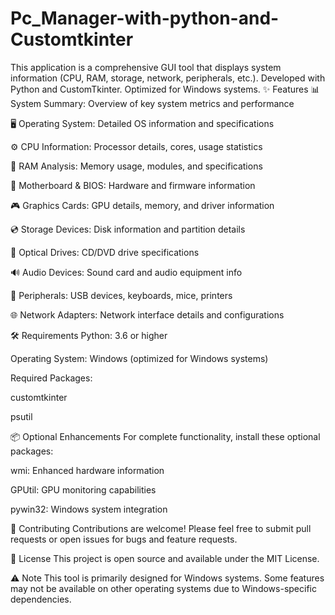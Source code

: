 # Pc_Manager-with-python-and-Customtkinter
This application is a comprehensive GUI tool that displays system information (CPU, RAM, storage, network, peripherals, etc.). Developed with Python and CustomTkinter. Optimized for Windows systems.
✨ Features
📊 System Summary: Overview of key system metrics and performance

🖥️ Operating System: Detailed OS information and specifications

⚙️ CPU Information: Processor details, cores, usage statistics

💾 RAM Analysis: Memory usage, modules, and specifications

🔧 Motherboard & BIOS: Hardware and firmware information

🎮 Graphics Cards: GPU details, memory, and driver information

💿 Storage Devices: Disk information and partition details

💽 Optical Drives: CD/DVD drive specifications

🔊 Audio Devices: Sound card and audio equipment info

🔌 Peripherals: USB devices, keyboards, mice, printers

🌐 Network Adapters: Network interface details and configurations

🛠️ Requirements
Python: 3.6 or higher

Operating System: Windows (optimized for Windows systems)

Required Packages:

customtkinter

psutil

📦 Optional Enhancements
For complete functionality, install these optional packages:

wmi: Enhanced hardware information

GPUtil: GPU monitoring capabilities

pywin32: Windows system integration

🤝 Contributing
Contributions are welcome! Please feel free to submit pull requests or open issues for bugs and feature requests.

📄 License
This project is open source and available under the MIT License.

⚠️ Note
This tool is primarily designed for Windows systems. Some features may not be available on other operating systems due to Windows-specific dependencies.
